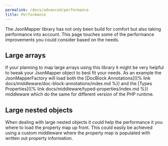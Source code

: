 ```yaml
---
permalink: /docs/advanced/performance
title: Performance  
---
```


The JsonMapper library has not only been build for comfort but also taking performance into account. This
page touches some of the performance improvements you could consider based on the needs.

## Large arrays 
If your planning to map large arrays using this library it might be very helpful to tweak your JsonMapper
object to best fit your needs. As an example the JsonMapperFactory will load both the [DocBlock Annotations]({% link docs/middleware/doc-block-annotations/index.md %}) 
and the [Types Properties]({% link docs/middleware/typed-properties/index.md %}) middleware which do the same for different version of the PHP runtime.

## Large nested objects
When dealing with large nested objects it could help the performance it you where to load the property map up front. This could easily be achieved using 
a custom middleware where the property map is populated with written out property information.   